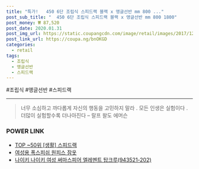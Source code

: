 ```yaml
--- 
title: "특가!   450 6단 조립식 스피드랙 블랙 x 앵글선반 mm 800 ..." 
post_sub_title: "  450 6단 조립식 스피드랙 블랙 x 앵글선반 mm 800 1800" 
post_money: ₩ 87,520 
post_date: 2020.01.31 
post_img_url: https://static.coupangcdn.com/image/retail/images/2017/12/21/20/2/e26c97f7-679e-4243-82dc-b6dd8d6585ac.jpg 
post_link_url: https://coupa.ng/bnOKGD 
categories: 
  - retail 
tags: 
  - 조립식 
  - 앵글선반 
  - 스피드랙 
--- 
```

  #조립식 #앵글선반 #스피드랙 
<hr> 

> 너무 소심하고 까다롭게 자신의 행동을 고민하지 말라 . 모든 인생은 실험이다 . 더많이 실험할수록 더나아진다  – 랄프 왈도 에머슨 


### POWER LINK

* <a href="https://blog.naver.com/an0733/221790926233" target="_blank"> TOP ~50위 [생활] 스피드랙</a>
* <a href="https://blog.naver.com/fasyy4321/221787943285" target="_blank">여성용 폭스피쉬 원피스 잠옷</a>
* <a href="https://blog.naver.com/fasyy4321/221786258173" target="_blank">나이키 나이키 여성 써마스피어 엘레멘트 탑크루(943521-202)</a>

